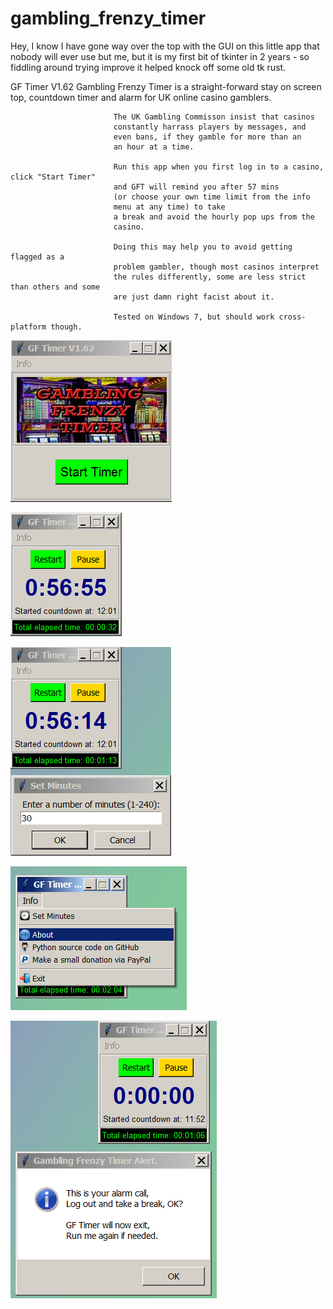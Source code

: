 # gambling_frenzy_timer
Hey, I know I have gone way over the top with the GUI on this little app that nobody will ever use but me,
but it is my first bit of tkinter in 2 years - so fiddling around trying improve it helped knock off some old tk rust.

GF Timer V1.62
                           Gambling Frenzy Timer is a straight-forward
                           stay on screen top, countdown timer and alarm for UK
                           online casino gamblers.
                           
                           The UK Gambling Commisson insist that casinos
                           constantly harrass players by messages, and
                           even bans, if they gamble for more than an
                           an hour at a time.
                           
                           Run this app when you first log in to a casino, click "Start Timer"
                           and GFT will remind you after 57 mins 
                           (or choose your own time limit from the info
                           menu at any time) to take
                           a break and avoid the hourly pop ups from the
                           casino.
                           
                           Doing this may help you to avoid getting flagged as a
                           problem gambler, though most casinos interpret
                           the rules differently, some are less strict than others and some
                           are just damn right facist about it.
                           
                           Tested on Windows 7, but should work cross-platform though.


![Alt Text](https://github.com/Steve-Shambles/gambling_frenzy_timer/blob/main/screenshots/01-gft_screenshot_start.png)

![Alt Text](https://github.com/Steve-Shambles/gambling_frenzy_timer/blob/main/screenshots/02-gft_screenshot_countdown.png)

![Alt Text](https://github.com/Steve-Shambles/gambling_frenzy_timer/blob/main/screenshots/03-gft_screenshot_setmins.png)

![Alt Text](https://github.com/Steve-Shambles/gambling_frenzy_timer/blob/main/screenshots/04-gft_screenshot_menu.png)

![Alt Text](https://github.com/Steve-Shambles/gambling_frenzy_timer/blob/main/screenshots/05-gft_screenshot_alarm.png)


